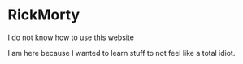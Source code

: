 # RickMorty
I do not know how to use this website


I am here because I wanted to learn stuff to not feel like a total idiot. 
